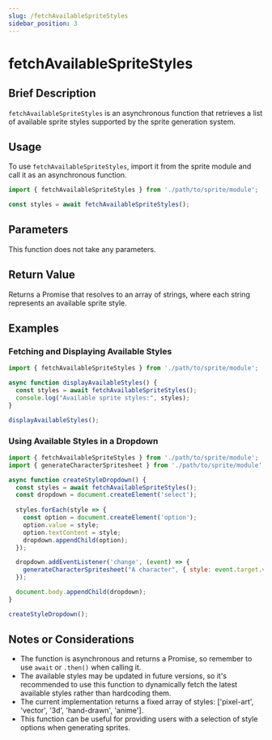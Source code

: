 ```yaml
---
slug: /fetchAvailableSpriteStyles
sidebar_position: 3
---
```


# fetchAvailableSpriteStyles

## Brief Description
`fetchAvailableSpriteStyles` is an asynchronous function that retrieves a list of available sprite styles supported by the sprite generation system.

## Usage
To use `fetchAvailableSpriteStyles`, import it from the sprite module and call it as an asynchronous function.

```javascript
import { fetchAvailableSpriteStyles } from './path/to/sprite/module';

const styles = await fetchAvailableSpriteStyles();
```

## Parameters
This function does not take any parameters.

## Return Value
Returns a Promise that resolves to an array of strings, where each string represents an available sprite style.

## Examples

### Fetching and Displaying Available Styles
```javascript
import { fetchAvailableSpriteStyles } from './path/to/sprite/module';

async function displayAvailableStyles() {
  const styles = await fetchAvailableSpriteStyles();
  console.log("Available sprite styles:", styles);
}

displayAvailableStyles();
```

### Using Available Styles in a Dropdown
```javascript
import { fetchAvailableSpriteStyles } from './path/to/sprite/module';
import { generateCharacterSpritesheet } from './path/to/sprite/module';

async function createStyleDropdown() {
  const styles = await fetchAvailableSpriteStyles();
  const dropdown = document.createElement('select');
  
  styles.forEach(style => {
    const option = document.createElement('option');
    option.value = style;
    option.textContent = style;
    dropdown.appendChild(option);
  });

  dropdown.addEventListener('change', (event) => {
    generateCharacterSpritesheet("A character", { style: event.target.value });
  });

  document.body.appendChild(dropdown);
}

createStyleDropdown();
```

## Notes or Considerations
- The function is asynchronous and returns a Promise, so remember to use `await` or `.then()` when calling it.
- The available styles may be updated in future versions, so it's recommended to use this function to dynamically fetch the latest available styles rather than hardcoding them.
- The current implementation returns a fixed array of styles: ['pixel-art', 'vector', '3d', 'hand-drawn', 'anime'].
- This function can be useful for providing users with a selection of style options when generating sprites.